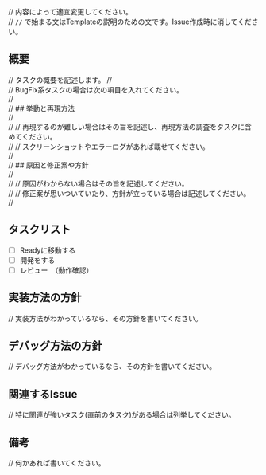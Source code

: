 // 内容によって適宜変更してください。  
// `//` で始まる文はTemplateの説明のための文です。Issue作成時に消してください。


## 概要

// タスクの概要を記述します。 
//  
// BugFix系タスクの場合は次の項目を入れてください。  
//   
// ## 挙動と再現方法  
//   
// // 再現するのが難しい場合はその旨を記述し、再現方法の調査をタスクに含めてください。  
// // スクリーンショットやエラーログがあれば載せてください。  
//   
// ## 原因と修正案や方針  
//   
// // 原因がわからない場合はその旨を記述してください。  
// // 修正案が思いついていたり、方針が立っている場合は記述してください。  
//  

## タスクリスト

- [ ] Readyに移動する
- [ ] 開発をする
- [ ] レビュー　（動作確認）

## 実装方法の方針

// 実装方法がわかっているなら、その方針を書いてください。

## デバッグ方法の方針

// デバッグ方法がわかっているなら、その方針を書いてください。

## 関連するIssue

// 特に関連が強いタスク(直前のタスク)がある場合は列挙してください。  

## 備考

// 何かあれば書いてください。
